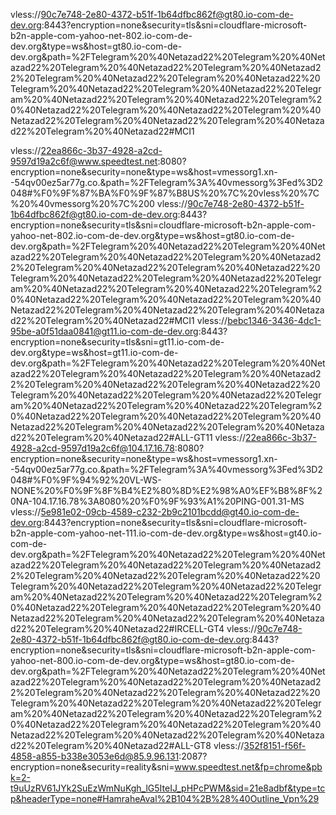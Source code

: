 vless://90c7e748-2e80-4372-b51f-1b64dfbc862f@gt80.io-com-de-dev.org:8443?encryption=none&security=tls&sni=cloudflare-microsoft-b2n-apple-com-yahoo-net-802.io-com-de-dev.org&type=ws&host=gt80.io-com-de-dev.org&path=%2FTelegram%20%40Netazad22%20Telegram%20%40Netazad22%20Telegram%20%40Netazad22%20Telegram%20%40Netazad22%20Telegram%20%40Netazad22%20Telegram%20%40Netazad22%20Telegram%20%40Netazad22%20Telegram%20%40Netazad22%20Telegram%20%40Netazad22%20Telegram%20%40Netazad22%20Telegram%20%40Netazad22%20Telegram%20%40Netazad22%20Telegram%20%40Netazad22%20Telegram%20%40Netazad22%20Telegram%20%40Netazad22%20Telegram%20%40Netazad22#MCI1


vless://22ea866c-3b37-4928-a2cd-9597d19a2c6f@www.speedtest.net:8080?encryption=none&security=none&type=ws&host=vmessorg1.xn--54qv00ez5ar77g.co.&path=%2FTelegram%3A%40vmessorg%3Fed%3D2048#%F0%9F%87%BA%F0%9F%87%B8US%20%7C%20vless%20%7C%20%40vmessorg%20%7C%200
vless://90c7e748-2e80-4372-b51f-1b64dfbc862f@gt80.io-com-de-dev.org:8443?encryption=none&security=tls&sni=cloudflare-microsoft-b2n-apple-com-yahoo-net-802.io-com-de-dev.org&type=ws&host=gt80.io-com-de-dev.org&path=%2FTelegram%20%40Netazad22%20Telegram%20%40Netazad22%20Telegram%20%40Netazad22%20Telegram%20%40Netazad22%20Telegram%20%40Netazad22%20Telegram%20%40Netazad22%20Telegram%20%40Netazad22%20Telegram%20%40Netazad22%20Telegram%20%40Netazad22%20Telegram%20%40Netazad22%20Telegram%20%40Netazad22%20Telegram%20%40Netazad22%20Telegram%20%40Netazad22%20Telegram%20%40Netazad22%20Telegram%20%40Netazad22%20Telegram%20%40Netazad22#MCI1
vless://bebc1346-3436-4dc1-95be-a0f51daa0841@gt11.io-com-de-dev.org:8443?encryption=none&security=tls&sni=gt11.io-com-de-dev.org&type=ws&host=gt11.io-com-de-dev.org&path=%2FTelegram%20%40Netazad22%20Telegram%20%40Netazad22%20Telegram%20%40Netazad22%20Telegram%20%40Netazad22%20Telegram%20%40Netazad22%20Telegram%20%40Netazad22%20Telegram%20%40Netazad22%20Telegram%20%40Netazad22%20Telegram%20%40Netazad22%20Telegram%20%40Netazad22%20Telegram%20%40Netazad22%20Telegram%20%40Netazad22%20Telegram%20%40Netazad22%20Telegram%20%40Netazad22%20Telegram%20%40Netazad22%20Telegram%20%40Netazad22#ALL-GT11
vless://22ea866c-3b37-4928-a2cd-9597d19a2c6f@104.17.16.78:8080?encryption=none&security=none&type=ws&host=vmessorg1.xn--54qv00ez5ar77g.co.&path=%2FTelegram%3A%40vmessorg%3Fed%3D2048#%F0%9F%94%92%20VL-WS-NONE%20%F0%9F%8F%B4%E2%80%8D%E2%98%A0%EF%B8%8F%20NA-104.17.16.78%3A8080%20%F0%9F%93%A1%20PING-001.31-MS
vless://5e981e02-09cb-4589-c232-2b9c2101bcdd@gt40.io-com-de-dev.org:8443?encryption=none&security=tls&sni=cloudflare-microsoft-b2n-apple-com-yahoo-net-111.io-com-de-dev.org&type=ws&host=gt40.io-com-de-dev.org&path=%2FTelegram%20%40Netazad22%20Telegram%20%40Netazad22%20Telegram%20%40Netazad22%20Telegram%20%40Netazad22%20Telegram%20%40Netazad22%20Telegram%20%40Netazad22%20Telegram%20%40Netazad22%20Telegram%20%40Netazad22%20Telegram%20%40Netazad22%20Telegram%20%40Netazad22%20Telegram%20%40Netazad22%20Telegram%20%40Netazad22%20Telegram%20%40Netazad22%20Telegram%20%40Netazad22%20Telegram%20%40Netazad22%20Telegram%20%40Netazad22#IRCELL-GT4
vless://90c7e748-2e80-4372-b51f-1b64dfbc862f@gt80.io-com-de-dev.org:8443?encryption=none&security=tls&sni=cloudflare-microsoft-b2n-apple-com-yahoo-net-800.io-com-de-dev.org&type=ws&host=gt80.io-com-de-dev.org&path=%2FTelegram%20%40Netazad22%20Telegram%20%40Netazad22%20Telegram%20%40Netazad22%20Telegram%20%40Netazad22%20Telegram%20%40Netazad22%20Telegram%20%40Netazad22%20Telegram%20%40Netazad22%20Telegram%20%40Netazad22%20Telegram%20%40Netazad22%20Telegram%20%40Netazad22%20Telegram%20%40Netazad22%20Telegram%20%40Netazad22%20Telegram%20%40Netazad22%20Telegram%20%40Netazad22%20Telegram%20%40Netazad22%20Telegram%20%40Netazad22#ALL-GT8
vless://352f8151-f56f-4858-a855-b338e3053e6d@85.9.96.131:2087?encryption=none&security=reality&sni=www.speedtest.net&fp=chrome&pbk=2-t9uUzRV61JYk2SuEzWmNuKgh_lG5IteIJ_pHPcPWM&sid=21e8adbf&type=tcp&headerType=none#HamraheAval%2B104%2B%28%40Outline_Vpn%29
